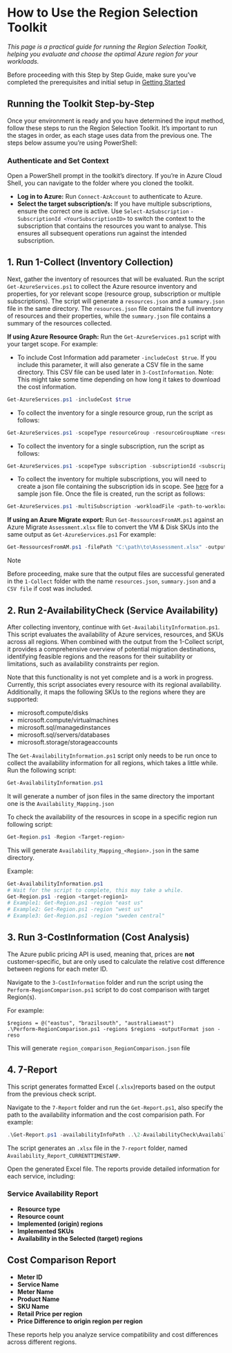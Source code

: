 # How to Use the Region Selection Toolkit

_This page is a practical guide for running the Region Selection Toolkit, helping you evaluate and choose the optimal Azure region for your workloads._

Before proceeding with this Step by Step Guide, make sure you’ve completed the prerequisites and initial setup in [Getting Started](Setup-and-Prerequisites.md)

## Running the Toolkit Step-by-Step
Once your environment is ready and you have determined the input method, follow these steps to run the Region Selection Toolkit. It’s important to run the stages in order, as each stage uses data from the previous one. The steps below assume you’re using PowerShell:

### Authenticate and Set Context
Open a PowerShell prompt in the toolkit’s directory. If you’re in Azure Cloud Shell, you can navigate to the folder where you cloned the toolkit.
- **Log in to Azure:** Run `Connect-AzAccount` to authenticate to Azure.
- **Select the target subscription/s:** If you have multiple subscriptions, ensure the correct one is active. Use `Select-AzSubscription` `-SubscriptionId <YourSubscriptionID>` to switch the context to the subscription that contains the resources you want to analyse. This ensures all subsequent operations run against the intended subscription.

## 1. Run 1-Collect (Inventory Collection)
Next, gather the inventory of resources that will be evaluated. Run the script `Get-AzureServices.ps1` to collect the Azure resource inventory and properties, for yor relevant scope (resource group, subscription or multiple subscriptions). The script will generate a  `resources.json` and a `summary.json` file in the same directory. The `resources.json` file contains the full inventory of resources and their properties, while the `summary.json` file contains a summary of the resources collected. 

**If using Azure Resource Graph:** Run the `Get-AzureServices.ps1` script with your target scope. For example:

- To include Cost Information add parameter `-includeCost $true`. If you include this parameter, it will also generate a CSV file in the same directory. This CSV file can be used later in `3-CostInformation`. Note: This might take some time depending on how long it takes to download the cost information.

```powershell
Get-AzureServices.ps1 -includeCost $true
```

- To collect the inventory for a single resource group, run the script as follows:

```powershell
Get-AzureServices.ps1 -scopeType resourceGroup -resourceGroupName <resource-group-name> -subscriptionId <subscription-id>
```

- To collect the inventory for a single subscription, run the script as follows:

```powershell
Get-AzureServices.ps1 -scopeType subscription -subscriptionId <subscription-id>
```

- To collect the inventory for multiple subscriptions, you will need to create a json file containing the subscription ids in scope. See [here](./subscriptions.json) for a sample json file. Once the file is created, run the script as follows:

```powershell
Get-AzureServices.ps1 -multiSubscription -workloadFile <path-to-workload-file>
```

**If using an Azure Migrate export:** Run `Get-RessourcesFromAM.ps1` against an Azure Migrate `Assessment.xlsx` file to convert the VM & Disk SKUs into the same output as `Get-AzureServices.ps1` For example:

```powershell
Get-RessourcesFromAM.ps1 -filePath "C:\path\to\Assessment.xlsx" -outputFile "C:\path\to\summary.json"
```
> [!NOTE]
> Before proceeding, make sure that the output files are successful generated in the `1-Collect` folder with the name `resources.json`, `summary.json` and a `CSV file` if cost was included.

## 2. Run 2-AvailabilityCheck (Service Availability)
After collecting inventory, continue with `Get-AvailabilityInformation.ps1`. This script evaluates the availability of Azure services, resources, and SKUs across all regions. When combined with the output from the 1-Collect script, it provides a comprehensive overview of potential migration destinations, identifying feasible regions and the reasons for their suitability or limitations, such as availability constraints per region.

Note that this functionality is not yet complete and is a work in progress. Currently, this script associates every resource with its regional availability. Additionally, it maps the following SKUs to the regions where they are supported:
- microsoft.compute/disks
- microsoft.compute/virtualmachines
- microsoft.sql/managedinstances
- microsoft.sql/servers/databases
- microsoft.storage/storageaccounts

The `Get-AvailabilityInformation.ps1` script only needs to be run once to collect the availability information for all regions, which takes a little while. Run the following script: 

```powershell
Get-AvailabilityInformation.ps1
```
It will generate a number of json files in the same directory the important one is the `Availability_Mapping.json`

To check the availability of the resources in scope in a specific region run following script:

```powershell
Get-Region.ps1 -Region <Target-region>
```
This will generate `Availability_Mapping_<Region>.json` in the same directory. 

Example:
```powershell
Get-AvailabilityInformation.ps1
# Wait for the script to complete, this may take a while.
Get-Region.ps1 -region <target-region1>
# Example1: Get-Region.ps1 -region "east us"
# Example2: Get-Region.ps1 -region "west us"
# Example3: Get-Region.ps1 -region "sweden central"
```

## 3. Run 3-CostInformation (Cost Analysis)

The Azure public pricing API is used, meaning that, prices are **not** customer-specific, but are only used to calculate the relative cost difference between regions for each meter ID.

Navigate to the `3-CostInformation` folder and run the script using the `Perform-RegionComparison.ps1` script to do cost comparison with target Region(s). 

For example:
``` text
$regions = @("eastus", "brazilsouth", "australiaeast")
.\Perform-RegionComparison.ps1 -regions $regions -outputFormat json -reso
```

This will generate `region_comparison_RegionComparison.json` file

## 4. 7-Report

This script generates formatted Excel (`.xlsx`)reports based on the output from the previous check script. 

Navigate to the `7-Report` folder and run the `Get-Report.ps1`, also specify the path to the availability information and the cost comparision path. For example:

```powershell
.\Get-Report.ps1 -availabilityInfoPath ..\2-AvailabilityCheck\Availability_Mapping_<Region>.json -costComparisonPath ..\3-CostInformation\region_comparison_RegionComparison.json
```
The script generates an `.xlsx` file in the `7-report` folder, named `Availability_Report_CURRENTTIMESTAMP`.

Open the generated Excel file. The reports provide detailed information for each service, including:

### Service Availability Report

- **Resource type**
- **Resource count**
- **Implemented (origin) regions**
- **Implemented SKUs**
- **Availability in the Selected (target) regions**

## Cost Comparison Report

- **Meter ID**
- **Service Name**
- **Meter Name**
- **Product Name**
- **SKU Name**
- **Retail Price per region**
- **Price Difference to origin region per region**

These reports help you analyze service compatibility and cost differences across different regions.







































